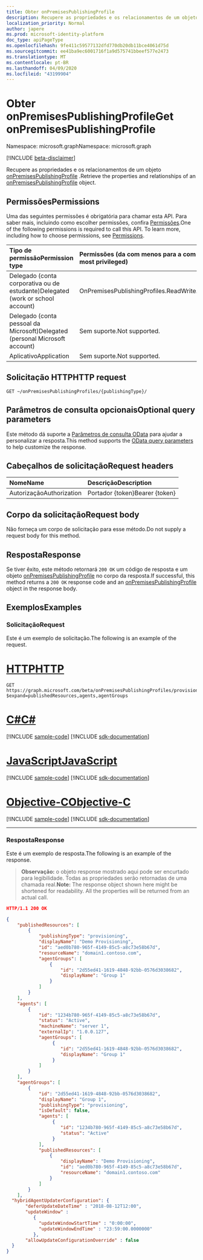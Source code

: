 ```yaml
---
title: Obter onPremisesPublishingProfile
description: Recupere as propriedades e os relacionamentos de um objeto [onPremisesPublishingProfile](../resources/onpremisespublishingprofile.md) .
localization_priority: Normal
author: japere
ms.prod: microsoft-identity-platform
doc_type: apiPageType
ms.openlocfilehash: 9fe411c59577132dfd770db20db11bce4061d75d
ms.sourcegitcommit: ee41ba9ec6001716f1a9d575741bbeef577e2473
ms.translationtype: MT
ms.contentlocale: pt-BR
ms.lasthandoff: 04/09/2020
ms.locfileid: "43199904"
---
```

# <a name="get-onpremisespublishingprofile"></a><span data-ttu-id="bb76b-103">Obter onPremisesPublishingProfile</span><span class="sxs-lookup"><span data-stu-id="bb76b-103">Get onPremisesPublishingProfile</span></span>

<span data-ttu-id="bb76b-104">Namespace: microsoft.graph</span><span class="sxs-lookup"><span data-stu-id="bb76b-104">Namespace: microsoft.graph</span></span>

[!INCLUDE [beta-disclaimer](../../includes/beta-disclaimer.md)]

<span data-ttu-id="bb76b-105">Recupere as propriedades e os relacionamentos de um objeto [onPremisesPublishingProfile](../resources/onpremisespublishingprofile.md) .</span><span class="sxs-lookup"><span data-stu-id="bb76b-105">Retrieve the properties and relationships of an [onPremisesPublishingProfile](../resources/onpremisespublishingprofile.md) object.</span></span>

## <a name="permissions"></a><span data-ttu-id="bb76b-106">Permissões</span><span class="sxs-lookup"><span data-stu-id="bb76b-106">Permissions</span></span>

<span data-ttu-id="bb76b-p101">Uma das seguintes permissões é obrigatória para chamar esta API. Para saber mais, incluindo como escolher permissões, confira [Permissões](/graph/permissions-reference).</span><span class="sxs-lookup"><span data-stu-id="bb76b-p101">One of the following permissions is required to call this API. To learn more, including how to choose permissions, see [Permissions](/graph/permissions-reference).</span></span>

| <span data-ttu-id="bb76b-109">Tipo de permissão</span><span class="sxs-lookup"><span data-stu-id="bb76b-109">Permission type</span></span>                        | <span data-ttu-id="bb76b-110">Permissões (da com menos para a com mais privilégios)</span><span class="sxs-lookup"><span data-stu-id="bb76b-110">Permissions (from least to most privileged)</span></span> |
|:--------------------------------------|:---------------------------------------------------------|
| <span data-ttu-id="bb76b-111">Delegado (conta corporativa ou de estudante)</span><span class="sxs-lookup"><span data-stu-id="bb76b-111">Delegated (work or school account)</span></span>     | <span data-ttu-id="bb76b-112">OnPremisesPublishingProfiles.ReadWrite.All</span><span class="sxs-lookup"><span data-stu-id="bb76b-112">OnPremisesPublishingProfiles.ReadWrite.All</span></span> |
| <span data-ttu-id="bb76b-113">Delegado (conta pessoal da Microsoft)</span><span class="sxs-lookup"><span data-stu-id="bb76b-113">Delegated (personal Microsoft account)</span></span> | <span data-ttu-id="bb76b-114">Sem suporte.</span><span class="sxs-lookup"><span data-stu-id="bb76b-114">Not supported.</span></span> |
| <span data-ttu-id="bb76b-115">Aplicativo</span><span class="sxs-lookup"><span data-stu-id="bb76b-115">Application</span></span>                            | <span data-ttu-id="bb76b-116">Sem suporte.</span><span class="sxs-lookup"><span data-stu-id="bb76b-116">Not supported.</span></span> |

## <a name="http-request"></a><span data-ttu-id="bb76b-117">Solicitação HTTP</span><span class="sxs-lookup"><span data-stu-id="bb76b-117">HTTP request</span></span>

<!-- { "blockType": "ignored" } -->

```http
GET ~/onPremisesPublishingProfiles/{publishingType}/
```

## <a name="optional-query-parameters"></a><span data-ttu-id="bb76b-118">Parâmetros de consulta opcionais</span><span class="sxs-lookup"><span data-stu-id="bb76b-118">Optional query parameters</span></span>

<span data-ttu-id="bb76b-119">Este método dá suporte a [Parâmetros de consulta OData](/graph/query-parameters) para ajudar a personalizar a resposta.</span><span class="sxs-lookup"><span data-stu-id="bb76b-119">This method supports the [OData query parameters](/graph/query-parameters) to help customize the response.</span></span>

## <a name="request-headers"></a><span data-ttu-id="bb76b-120">Cabeçalhos de solicitação</span><span class="sxs-lookup"><span data-stu-id="bb76b-120">Request headers</span></span>

| <span data-ttu-id="bb76b-121">Nome</span><span class="sxs-lookup"><span data-stu-id="bb76b-121">Name</span></span>      |<span data-ttu-id="bb76b-122">Descrição</span><span class="sxs-lookup"><span data-stu-id="bb76b-122">Description</span></span>|
|:----------|:----------|
| <span data-ttu-id="bb76b-123">Autorização</span><span class="sxs-lookup"><span data-stu-id="bb76b-123">Authorization</span></span> | <span data-ttu-id="bb76b-124">Portador {token}</span><span class="sxs-lookup"><span data-stu-id="bb76b-124">Bearer {token}</span></span> |

## <a name="request-body"></a><span data-ttu-id="bb76b-125">Corpo da solicitação</span><span class="sxs-lookup"><span data-stu-id="bb76b-125">Request body</span></span>

<span data-ttu-id="bb76b-126">Não forneça um corpo de solicitação para esse método.</span><span class="sxs-lookup"><span data-stu-id="bb76b-126">Do not supply a request body for this method.</span></span>

## <a name="response"></a><span data-ttu-id="bb76b-127">Resposta</span><span class="sxs-lookup"><span data-stu-id="bb76b-127">Response</span></span>

<span data-ttu-id="bb76b-128">Se tiver êxito, este método retornará `200 OK` um código de resposta e um objeto [onPremisesPublishingProfile](../resources/onpremisespublishingprofile.md) no corpo da resposta.</span><span class="sxs-lookup"><span data-stu-id="bb76b-128">If successful, this method returns a `200 OK` response code and an [onPremisesPublishingProfile](../resources/onpremisespublishingprofile.md) object in the response body.</span></span>

## <a name="examples"></a><span data-ttu-id="bb76b-129">Exemplos</span><span class="sxs-lookup"><span data-stu-id="bb76b-129">Examples</span></span>

### <a name="request"></a><span data-ttu-id="bb76b-130">Solicitação</span><span class="sxs-lookup"><span data-stu-id="bb76b-130">Request</span></span>

<span data-ttu-id="bb76b-131">Este é um exemplo de solicitação.</span><span class="sxs-lookup"><span data-stu-id="bb76b-131">The following is an example of the request.</span></span>

# <a name="http"></a>[<span data-ttu-id="bb76b-132">HTTP</span><span class="sxs-lookup"><span data-stu-id="bb76b-132">HTTP</span></span>](#tab/http)
<!-- {
  "blockType": "request",
  "name": "get_onpremisespublishingprofile"
}-->

```msgraph-interactive
GET https://graph.microsoft.com/beta/onPremisesPublishingProfiles/provisioning?$expand=publishedResources,agents,agentGroups
```
# <a name="c"></a>[<span data-ttu-id="bb76b-133">C#</span><span class="sxs-lookup"><span data-stu-id="bb76b-133">C#</span></span>](#tab/csharp)
[!INCLUDE [sample-code](../includes/snippets/csharp/get-onpremisespublishingprofile-csharp-snippets.md)]
[!INCLUDE [sdk-documentation](../includes/snippets/snippets-sdk-documentation-link.md)]

# <a name="javascript"></a>[<span data-ttu-id="bb76b-134">JavaScript</span><span class="sxs-lookup"><span data-stu-id="bb76b-134">JavaScript</span></span>](#tab/javascript)
[!INCLUDE [sample-code](../includes/snippets/javascript/get-onpremisespublishingprofile-javascript-snippets.md)]
[!INCLUDE [sdk-documentation](../includes/snippets/snippets-sdk-documentation-link.md)]

# <a name="objective-c"></a>[<span data-ttu-id="bb76b-135">Objective-C</span><span class="sxs-lookup"><span data-stu-id="bb76b-135">Objective-C</span></span>](#tab/objc)
[!INCLUDE [sample-code](../includes/snippets/objc/get-onpremisespublishingprofile-objc-snippets.md)]
[!INCLUDE [sdk-documentation](../includes/snippets/snippets-sdk-documentation-link.md)]

---


### <a name="response"></a><span data-ttu-id="bb76b-136">Resposta</span><span class="sxs-lookup"><span data-stu-id="bb76b-136">Response</span></span>

<span data-ttu-id="bb76b-137">Este é um exemplo de resposta.</span><span class="sxs-lookup"><span data-stu-id="bb76b-137">The following is an example of the response.</span></span>

> <span data-ttu-id="bb76b-p102">**Observação:** o objeto response mostrado aqui pode ser encurtado para legibilidade. Todas as propriedades serão retornadas de uma chamada real.</span><span class="sxs-lookup"><span data-stu-id="bb76b-p102">**Note:** The response object shown here might be shortened for readability. All the properties will be returned from an actual call.</span></span>

<!-- {
  "blockType": "response",
  "truncated": true,
  "@odata.type": "microsoft.graph.onPremisesPublishingProfile"
} -->

```json
HTTP/1.1 200 OK

{
    "publishedResources": [
        {
            "publishingType": "provisioning",
            "displayName": "Demo Provisioning",
            "id": "aed0b780-965f-4149-85c5-a8c73e58b67d",
            "resourceName": "domain1.contoso.com",
            "agentGroups": [
                {
                    "id": "2d55ed41-1619-4848-92bb-0576d3038682",
                    "displayName": "Group 1"
                }
            ]
        }
    ],
    "agents": [
        {
            "id": "1234b780-965f-4149-85c5-a8c73e58b67d",
            "status": "Active",
            "machineName": "server 1",
            "externalIp": "1.0.0.127",
            "agentGroups": [
                 {
                    "id": "2d55ed41-1619-4848-92bb-0576d3038682",
                    "displayName": "Group 1"
                 }
            ]
        }
    ],
    "agentGroups": [
        {
            "id": "2d55ed41-1619-4848-92bb-0576d3038682",
            "displayName": "Group 1",
            "publishingType": "provisioning",
            "isDefault": false,
            "agents": [
                 {
                    "id": "1234b780-965f-4149-85c5-a8c73e58b67d",
                    "status": "Active"
                 }
            ],
            "publishedResources": [
                {
                    "displayName": "Demo Provisioning",
                    "id": "aed0b780-965f-4149-85c5-a8c73e58b67d",
                    "resourceName": "domain1.contoso.com"
                }
            ]
        }
    ],
  "hybridAgentUpdaterConfiguration": {
       "deferUpdateDateTime" : "2018-08-12T12:00",
       "updateWindow" :
          {
            "updateWindowStartTime" : "0:00:00",
            "updateWindowEndTime" : "23:59:00.0000000"
          },
       "allowUpdateConfigurationOverride" : false
  }
}
```

<!-- uuid: 16cd6b66-4b1a-43a1-adaf-3a886856ed98
2019-02-04 14:57:30 UTC -->
<!-- {
  "type": "#page.annotation",
  "description": "Get onPremisesPublishingProfile",
  "keywords": "",
  "section": "documentation",
  "tocPath": ""
}-->
